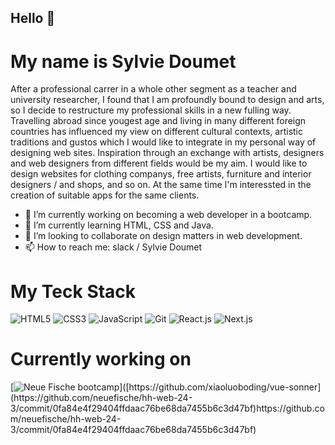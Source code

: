 ## Hello 👋

# My name is Sylvie Doumet 

After a professional carrer in a whole other segment as a teacher and university researcher, I found that I am profoundly bound to design and arts, so I decide to restructure my professional skills in a new fulling way. Travelling abroad since yougest age and living in many different foreign countries has influenced my view on different cultural contexts, artistic traditions and gustos which I would like to integrate in my personal way of designing web sites. 
Inspiration through an exchange with artists, designers and web designers from different fields would be my aim. 
I would like to design websites for clothing companys, free artists, furniture and interior designers / and shops, and so on. At the same time I'm interessted in the creation of suitable apps for the same clients. 

- 🔭 I’m currently working on becoming a web developer in a bootcamp.
- 🌱 I’m currently learning HTML, CSS and Java. 
- 👯 I’m looking to collaborate on design matters in web development. 
- 📫 How to reach me: slack / Sylvie Doumet 

# My Teck Stack
![HTML5](https://img.shields.io/badge/-HTML5-%23E44D27?style=flat-square&logo=html5&logoColor=ffffff)
![CSS3](https://img.shields.io/badge/-CSS3-%231572B6?style=flat-square&logo=css3)
![JavaScript](https://img.shields.io/badge/-JavaScript-%23F7DF1C?style=flat-square&logo=javascript&logoColor=000000&labelColor=%23F7DF1C&color=%23FFCE5A)
![Git](https://img.shields.io/badge/-Git-%23F05032?style=flat-square&logo=git&logoColor=%23ffffff)
![React.js](https://img.shields.io/badge/-React.js-%23282C34?style=flat-square&logo=react)
![Next.js](https://img.shields.io/badge/-Next.js-%23000000?style=flat-square&logo=nextdotjs)


# Currently working on 

[![Neue Fische bootcamp]([https://svg.bookmark.style/api?url=https://github.com/xiaoluoboding/vue-sonner&mode=light&style=horizontal](https://github.com/neuefische/hh-web-24-3/commit/0fa84e4f29404ffdaac76be68da7455b6c3d47bf)https://github.com/neuefische/hh-web-24-3/commit/0fa84e4f29404ffdaac76be68da7455b6c3d47bf)]([https://github.com/xiaoluoboding/vue-sonner](https://github.com/neuefische/hh-web-24-3/commit/0fa84e4f29404ffdaac76be68da7455b6c3d47bf)https://github.com/neuefische/hh-web-24-3/commit/0fa84e4f29404ffdaac76be68da7455b6c3d47bf)

